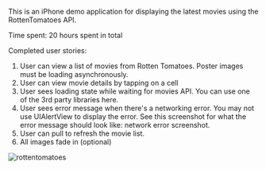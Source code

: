 



This is an iPhone demo application for displaying the latest movies using the RottenTomatoes API. 

Time spent: 20 hours spent in total

Completed user stories:

1. User can view a list of movies from Rotten Tomatoes.  Poster images must be loading asynchronously.
2. User can view movie details by tapping on a cell
3. User sees loading state while waiting for movies API.  You can use one of the 3rd party libraries here.
4. User sees error message when there's a networking error.  You may not use UIAlertView to display the error.  See this screenshot for what the error message should look like: network error screenshot.
5. User can pull to refresh the movie list.
6. All images fade in (optional)


![rottentomatoes](https://cloud.githubusercontent.com/assets/7799654/3295874/37196390-f5cc-11e3-8e88-06b5e997276d.gif)
